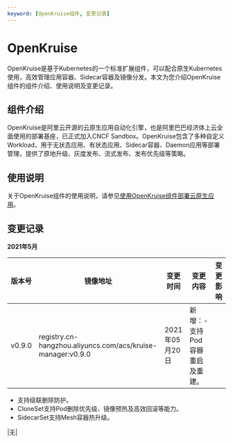 ```yaml
---
keyword: [OpenKruise组件, 变更记录]
---
```


# OpenKruise

OpenKruise是基于Kubernetes的一个标准扩展组件，可以配合原生Kubernetes使用，高效管理应用容器、Sidecar容器及镜像分发。本文为您介绍OpenKruise组件的组件介绍、使用说明及变更记录。

## 组件介绍

OpenKruise是阿里云开源的云原生应用自动化引擎，也是阿里巴巴经济体上云全面使用的部署基座，已正式加入CNCF Sandbox。OpenKruise包含了多种自定义Workload，用于无状态应用、有状态应用、Sidecar容器、Daemon应用等部署管理，提供了原地升级、灰度发布、流式发布、发布优先级等策略。

## 使用说明

关于OpenKruise组件的使用说明，请参见[使用OpenKruise组件部署云原生应用](/cn.zh-CN/Kubernetes集群用户指南/发布/使用OpenKruise部署云原生应用.md)。

## 变更记录

**2021年5月**

|版本号|镜像地址|变更时间|变更内容|变更影响|
|---|----|----|----|----|
|v0.9.0|registry.cn-hangzhou.aliyuncs.com/acs/kruise-manager:v0.9.0|2021年05月20日|新增：-   支持Pod容器重启及重建。
-   支持级联删除防护。
-   CloneSet支持Pod删除优先级、镜像预热及高效回滚等能力。
-   SidecarSet支持Mesh容器热升级。

|无|

